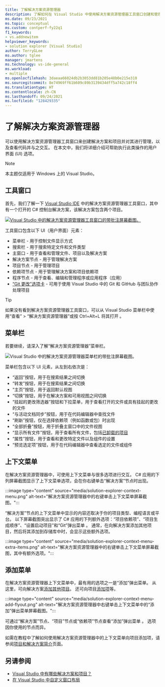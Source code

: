 ```yaml
---
title: 了解解决方案资源管理器
description: 了解如何在 Visual Studio 中使用解决方案资源管理器工具窗口创建和管理文件、项目以及解决方案。
ms.date: 09/23/2021
ms.topic: conceptual
ms.custom: contperf-fy22q1
f1_keywords:
- vs.addnewitem
helpviewer_keywords:
- solution explorer [Visual Studio]
author: TerryGLee
ms.author: tglee
manager: jmartens
ms.technology: vs-ide-general
ms.workload:
- multiple
ms.openlocfilehash: 3daeaa66024db2b3053dd81b205e48b0e215e310
ms.sourcegitcommit: 8e74969ff61b609c89b3139434dff5a742c18ff4
ms.translationtype: HT
ms.contentlocale: zh-CN
ms.lasthandoff: 09/24/2021
ms.locfileid: "128429335"
---
```

# <a name="learn-about-solution-explorer"></a>了解解决方案资源管理器

可以使用解决方案资源管理器工具窗口来创建解决方案和项目并对其进行管理，以及查看代码并与之交互。 在本文中，我们将详细介绍可帮助执行此类操作的用户界面 (UI) 选项。

> [!NOTE]
> 本主题仅适用于 Windows 上的 Visual Studio。

## <a name="tool-window"></a>工具窗口

首先，我们了解一下 [Visual Studio IDE](../get-started/visual-studio-ide.md) 中的解决方案资源管理器工具窗口，其中有一个打开的 C# 控制台解决方案，该解决方案包含两个项目。

[![Visual Studio 中的解决方案资源管理器工具窗口的带批注屏幕截图。](media/solution-explorer-tool-window.png)](media/solution-explorer-tool-window.png#lightbox)

工具窗口包含以下 UI（用户界面）元素：

- 菜单栏 - 用于控制文件显示方式
- 搜索栏 - 用于搜索特定文件和文件类型
- 主窗口 - 用于查看和管理文件、项目以及解决方案
- 解决方案节点 - 用于管理解决方案
- 项目节点 - 用于管理项目
- 依赖项节点 - 用于管理解决方案和项目依赖项
- 程序节点 - 用于查看、编辑和管理程序或应用程序（应用）
- [“Git 更改”选项卡](../version-control/git-with-visual-studio.md?view=vs-2019&preserve-view=true#git-changes-window) - 可用于使用 Visual Studio 中的 Git 和 GitHub 与团队协作处理项目

> [!TIP]
> 如果没有看到解决方案资源管理器工具窗口，可以从 Visual Studio 菜单栏中使用“查看” > “解决方案资源管理器”或按 Ctrl+Alt+L 将其打开    。

## <a name="menu-bar"></a>菜单栏

若要继续，请深入了解“解决方案资源管理器”菜单栏。

![Visual Studio 中的解决方案资源管理器菜单栏的带批注屏幕截图。](media/solution-explorer-menu-bar.png)

菜单栏包含以下 UI 元素，从左到右依次是：

- “返回”按钮，用于在搜索结果之间切换
- “转发”按钮，用于在搜索结果之间切换
- “主页”按钮，用于返回默认视图
- “切换”按钮，用于在解决方案和可用视图之间切换
- “挂起的更改筛选器”按钮和下拉菜单，用于查看打开的文件或具有挂起的更改的文件
- “与活动文档同步”按钮，用于在代码编辑器中查找文件
- “刷新”按钮，仅在选择依赖项（例如函数或包）时出现
- “全部折叠”按钮，用于折叠主窗口中的文件视图
- “显示所有文件”按钮，用于查看所有文件，包括[已卸载的项目](filtered-solutions.md#toggle-unloaded-project-visibility)
- “属性”按钮，用于查看和更改特定文件以及组件的设置
- “预览选定项”按钮，用于在代码编辑器中查看选定的文件或组件

## <a name="context-menu"></a>上下文菜单

在解决方案资源管理器中，可使用上下文菜单与很多选项进行交互。 C# 应用的下列屏幕截图显示了上下文菜单选项，会在你右键单击“解决方案”节点时出现。

:::image type="content" source="media/solution-explorer-context-menu.png" alt-text="解决方案资源管理器中的右键单击上下文菜单屏幕截图。":::

“解决方案”节点的上下文菜单中显示的内容还取决于你的项目类型、编程语言或平台。 以下屏幕截图突出显示了 C# 应用的下列额外选项：“项目依赖项”、“项目生成顺序”、“设置启动项目”和“Git”弹出菜单   。 通常，在向解决方案添加其他项目，然后将其添加到存储库中时，会显示这些额外选项。

:::image type="content" source="media/solution-explorer-context-menu-extra-items.png" alt-text="解决方案资源管理器中的右键单击上下文菜单屏幕截图，其中有额外选项。":::

## <a name="add-menu"></a>添加菜单

在解决方案资源管理器上下文菜单中，最有用的选项之一是“添加”弹出菜单。 从这里，可向解决方案[添加其他项目](../get-started/csharp/tutorial-console-part-2.md#add-another-project)。 还可向项目[添加项](reference/add-new-item-command.md)等。

:::image type="content" source="media/solution-explorer-context-menu-add-flyout.png" alt-text="解决方案资源管理器中右键单击上下文菜单中的“添加”弹出菜单屏幕截图。":::

可通过“解决方案”节点、“项目”节点或“依赖项”节点查看“添加”弹出菜单   。 选项因你使用的节点而异。

如需在教程中了解如何使用解决方案资源管理器中的上下文菜单向项目添加项，请参阅[项目和解决方案简介](../get-started/tutorial-projects-solutions.md#add-an-item-to-the-project)页面。

## <a name="see-also"></a>另请参阅

- [Visual Studio 中有哪些解决方案和项目？](solutions-and-projects-in-visual-studio.md)
- [在 Visual Studio 中自定义窗口布局](customizing-window-layouts-in-visual-studio.md)
